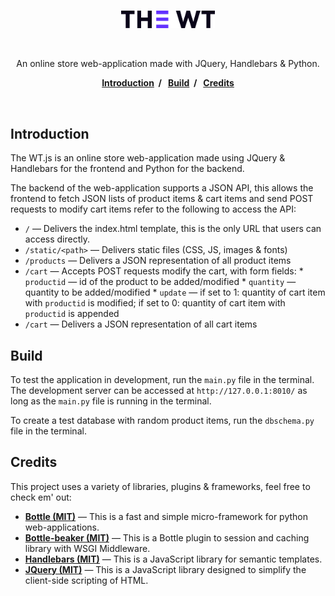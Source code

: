 <br>
<p align="center">
    <img alt="The WT" src="/static/img/logo.png" width="150px">
</p>
<br>
<p align="center">
  An online store web-application made with JQuery, Handlebars & Python.
</p>
<p align="center">
  <b>
    <a href="#introduction">Introduction</a>&nbsp;&nbsp;/&nbsp;&nbsp;
    <a href="#build">Build</a>&nbsp;&nbsp;/&nbsp;&nbsp;
    <a href="#credits">Credits</a>
  </b>
</p>
<br>

Introduction
------------

The WT.js is an online store web-application made using JQuery & Handlebars for the frontend and Python for the backend.

The backend of the web-application supports a JSON API, this allows the frontend to fetch JSON lists of product items & cart items and send POST requests to modify cart items refer to the following to access the API:

* `/` — Delivers the index.html template, this is the only URL that users can access directly.
* `/static/<path>` — Delivers static files (CSS, JS, images & fonts)
* `/products` — Delivers a JSON representation of all product items
* `/cart` — Accepts POST requests modify the cart, with form fields:
      * `productid` — id of the product to be added/modified
      * `quantity` — quantity to be added/modified
      * `update` — if set to 1: quantity of cart item with `productid` is modified; if set to 0: quantity of cart item with `productid` is appended
* `/cart` — Delivers a JSON representation of all cart items


Build
-----

To test the application in development, run the `main.py` file in the terminal. The development server can be accessed at `http://127.0.0.1:8010/` as long as the `main.py` file is running in the terminal.

To create a test database with random product items, run the `dbschema.py` file in the terminal.


Credits
-------

This project uses a variety of libraries, plugins & frameworks, feel free to check em' out:
* [**Bottle (MIT)**](https://github.com/bottlepy/bottle) — This is a fast and simple micro-framework for python web-applications.
* [**Bottle-beaker (MIT)**](https://github.com/bottlepy/bottle-beaker) — This is a Bottle plugin to session and caching library with WSGI Middleware.
* [**Handlebars (MIT)**](https://github.com/wycats/handlebars.js/) — This is a JavaScript library for semantic templates.
* [**JQuery (MIT)**](https://github.com/jquery/jquery) — This is a JavaScript library designed to simplify the client-side scripting of HTML.